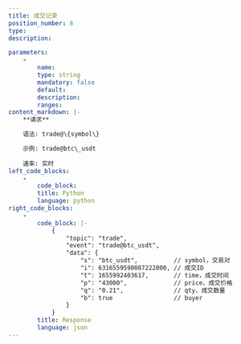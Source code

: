 ```yaml
---
title: 成交记录
position_number: 8
type:
description: 

parameters:
    -
        name:
        type: string
        mandatory: false
        default:
        description:
        ranges:
content_markdown: |-
    **请求**

    语法: trade@\{symbol\}

    示例: trade@btc\_usdt
    
    速率: 实时
left_code_blocks:
    -
        code_block:
        title: Python
        language: python
right_code_blocks:
    -
        code_block: |-
            {
                "topic": "trade", 
                "event": "trade@btc_usdt", 
                "data": {
                    "s": "btc_usdt",          // symbol，交易对
                    "i": 6316559590087222000, // 成交ID
                    "t": 1655992403617,       // time，成交时间
                    "p": "43000",             // price，成交价格
                    "q": "0.21",              // qty，成交数量
                    "b": true                 // buyer
                }
            }
        title: Response
        language: json
---
```

